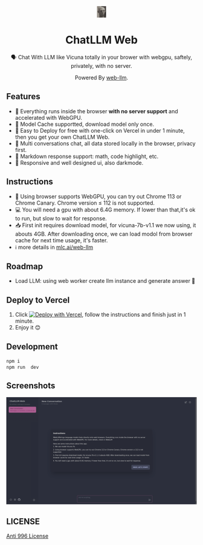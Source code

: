 <div align="center">
<img src="./docs/images/icon.jpg" alt="icon" height="30"/>

<h1 align="center">ChatLLM Web</h1>

<!-- English / [简体中文](./README_CN.md) -->

🗣️ Chat With LLM like Vicuna totally in your brower with webgpu, saftely, privately, with no server.

Powered By [web-llm](https://github.com/mlc-ai/web-llm).

<!-- ![cover](./docs/images/cover.png) -->
</div>

## Features

- 🤖 Everything runs inside the browser **with no server support** and accelerated with WebGPU.
- 💾 Model Cache supportted, download model only once.
- 🚀 Easy to Deploy for free with one-click on Vercel in under 1 minute, then you get your own ChatLLM Web.
- 💬 Multi conversations chat, all data stored locally in the browser, privacy first.
- 📝 Markdown response support: math, code highlight, etc.
- 🎨 Responsive and well designed ui, also darkmode.

## Instructions

- 🥦 Using browser supports WebGPU, you can try out Chrome 113 or
  Chrome Canary. Chrome version ≤ 112 is not supported.
- 💻 You will need a gpu with about 6.4G memory. If lower than that,it's ok to run, but slow to wait for response.
- 📥 First init requires download model, for vicuna-7b-v1.1 we now using, it abouts 4GB. After downloading once, we can load modol from browser cache for next time usage, it's faster.
- ℹ️ more details in [mlc.ai/web-llm](https://mlc.ai/web-llm/)

## Roadmap

- Load LLM: using web worker create llm instance and generate answer 🚀

## Deploy to Vercel

1. Click
   [![Deploy with Vercel](https://vercel.com/button)](https://vercel.com/new/clone?repository-url=https%3A%2F%2Fgithub.com%2FRyan-yang125%2FChatLLM-Web&project-name=chat-llm-web&repository-name=ChatLLM-Web), follow the instructions and finish just in 1 minute.
2. Enjoy it 😊

## Development

```shell
npm i
npm run  dev
```

## Screenshots

![Home](./docs/images/home.png)

<!-- ![More](./docs/images/more.png) -->

## LICENSE

[Anti 996 License](https://github.com/kattgu7/Anti-996-License/blob/master/LICENSE_CN_EN)
